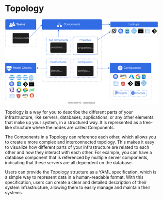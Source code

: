 

# Topology



![](../images/topology-overview.svg)

Topology is a way for you to describe the different parts of your infrastructure, like  servers, databases, applications, or any other elements that make up your system, in a structured way. It is represented as a tree-like structure where the nodes are called Components.

The Components in a Topology can reference each other, which allows you to create a more complex and interconnected topology. This makes it easy to visualize how different parts of your infrastructure are related to each other and how they interact with each other. For example, you can have a database component that is referenced by multiple server components, indicating that these servers are all dependent on the database.

Users can provide the Topology structure as a YAML specification, which is a simple way to represent data in a human-readable format. With this specification, users can create a clear and detailed description of their system infrastructure, allowing them to easily manage and maintain their systems.
